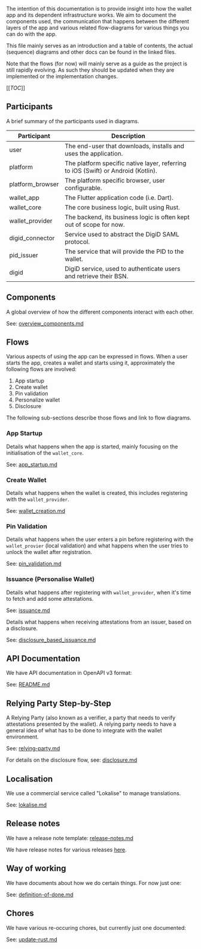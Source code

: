 The intention of this documentation is to provide insight into how the wallet
app and its dependent infrastructure works. We aim to document the components
used, the communication that happens between the different layers of the app
and various related flow-diagrams for various things you can do with the app.

This file mainly serves as an introduction and a table of contents, the actual
(sequence) diagrams and other docs can be found in the linked files.

Note that the flows (for now) will mainly serve as a guide as the project is
still rapidly evolving. As such they should be updated when they are implemented
or the implementation changes.

[[_TOC_]]

## Participants

A brief summary of the participants used in diagrams.

| Participant      | Description                                                                       |
|------------------|-----------------------------------------------------------------------------------|
| user             | The end-user that downloads, installs and uses the application.                   |
| platform         | The platform specific native layer, referring to iOS (Swift) or Android (Kotlin). |
| platform_browser | The platform specific browser, user configurable.                                 |
| wallet_app       | The Flutter application code (i.e. Dart).                                         |
| wallet_core      | The core business logic, built using Rust.                                        |
| wallet_provider  | The backend, its business logic is often kept out of scope for now.               |
| digid_connector  | Service used to abstract the DigiD SAML protocol.                                 |
| pid_issuer       | The service that will provide the PID to the wallet.                              |
| digid            | DigiD service, used to authenticate users and retrieve their BSN.                 |

## Components

A global overview of how the different components interact with each other.

See: [overview_components.md](./diagrams/overview_components.md)

## Flows

Various aspects of using the app can be expressed in flows. When a user starts
the app, creates a wallet and starts using it, approximately the following
flows are involved:

  1. App startup
  2. Create wallet
  3. Pin validation
  4. Personalize wallet
  5. Disclosure

The following sub-sections describe those flows and link to flow diagrams.

### App Startup

Details what happens when the app is started, mainly focusing on the
initialisation of the `wallet_core`.

See: [app_startup.md](./diagrams/app_startup.md)

### Create Wallet

Details what happens when the wallet is created, this includes registering with
the `wallet_provider`.

See: [wallet_creation.md](./diagrams/wallet_creation.md)

### Pin Validation

Details what happens when the user enters a pin before registering with the
`wallet_provier` (local validation) and what happens when the user tries to
unlock the wallet after registration.

See: [pin_validation.md](./diagrams/pin_validation.md)

### Issuance (Personalise Wallet)

Details what happens after registering with `wallet_provider`, when it's time to
fetch and add some attestations.

See: [issuance.md](./diagrams/issuance.md)

Details what happens when receiving attestations from an issuer, based on a disclosure.

See: [disclosure_based_issuance.md](./diagrams/disclosure_based_issuance.md)

## API Documentation

We have API documentation in OpenAPI v3 format:

See: [README.md](./api/README.md)

## Relying Party Step-by-Step

A Relying Party (also known as a verifier, a party that needs to verify
attestations presented by the wallet). A relying party needs to have a general
idea of what has to be done to integrate with the wallet environment.

See: [relying-party.md](./relying-party.md)

For details on the disclosure flow, see: [disclosure.md](./diagrams/disclosure.md)

## Localisation

We use a commercial service called "Lokalise" to manage translations.

See: [lokalise.md](./lokalise.md)

## Release notes

We have a release note template: [release-notes.md](./templates/release-notes.md)

We have release notes for various releases [here](./release-notes).

## Way of working

We have documents about how we do certain things. For now just one:

See: [definition-of-done.md](./wow/definition-of-done.md)

## Chores

We have various re-occuring chores, but currently just one documented:

See: [update-rust.md](./chores/update-rust.md)
